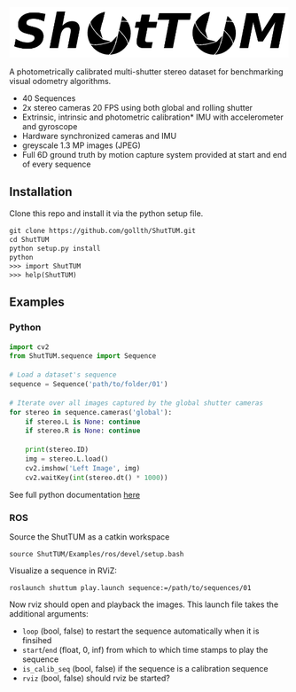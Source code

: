 ![ShutTUM](https://raw.githubusercontent.com/gollth/ShutTUM/master/Docs/images/logo.png)

A photometrically calibrated multi-shutter stereo dataset for benchmarking visual odometry algorithms.

* 40 Sequences
* 2x stereo cameras 20 FPS using both global and rolling shutter
* Extrinsic, intrinsic and photometric calibration* IMU with accelerometer and gyroscope
* Hardware synchronized cameras and IMU
* greyscale 1.3 MP images (JPEG)
* Full 6D ground truth by motion capture system provided at start and end of every sequence


## Installation
Clone this repo and install it via the python setup file.
```
git clone https://github.com/gollth/ShutTUM.git
cd ShutTUM
python setup.py install
python
>>> import ShutTUM
>>> help(ShutTUM)
```

## Examples
### Python
```python
import cv2
from ShutTUM.sequence import Sequence

# Load a dataset's sequence
sequence = Sequence('path/to/folder/01')

# Iterate over all images captured by the global shutter cameras
for stereo in sequence.cameras('global'):
	if stereo.L is None: continue
    if stereo.R is None: continue
    
	print(stereo.ID)
    img = stereo.L.load()
    cv2.imshow('Left Image', img)
    cv2.waitKey(int(stereo.dt() * 1000))
```
See full python documentation [here](https://gollth.github.io/ShutTUM/)

### ROS
Source the ShutTUM as a catkin workspace
```
source ShutTUM/Examples/ros/devel/setup.bash
```
Visualize a sequence in RViZ:
```
roslaunch shuttum play.launch sequence:=/path/to/sequences/01 
```
Now rviz should open and playback the images. This launch file takes the additional arguments:
* ```loop``` (bool, false) to restart the sequence automatically when it is finsihed
* ```start```/```end``` (float, 0, inf) from which to which time stamps to play the sequence
* ```is_calib_seq``` (bool, false) if the sequence is a calibration sequence
* ```rviz``` (bool, false) should rviz be started?